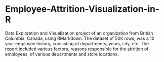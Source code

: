 # Employee-Attrition-Visualization-in-R
Data Exploration and Visualization project of an organization from British Columbia, Canada, using RMarkdown. The dataset of 50K rows, was a 10 year employee history, consisting of departments, years, city, etc. The report included various factors, reasons responsible for the attrition of employees, of various departments and store locations.


